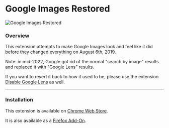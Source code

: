 Google Images Restored
=====
![Google Images Restored](https://i.imgur.com/wcAG1iw.png)

### Overview

This extension attempts to make Google Images look and feel like it did before they changed everything on August 6th, 2019.

Note: in mid-2022, Google got rid of the normal "search by image" results and replaced it with "Google Lens" results.

If you want to revert it back to how it used to be, please use the extension [Disable Google Lens](https://github.com/fanfare/disablegooglelens) as well.

---

### Installation

This extension is available on [Chrome Web Store](https://chrome.google.com/webstore/detail/google-images-restored/ncndcebmkibkhopclfdjfacgfholcghi).

It is also available as a [Firefox Add-On](https://addons.mozilla.org/en-US/firefox/addon/google-images-restored-backup).
